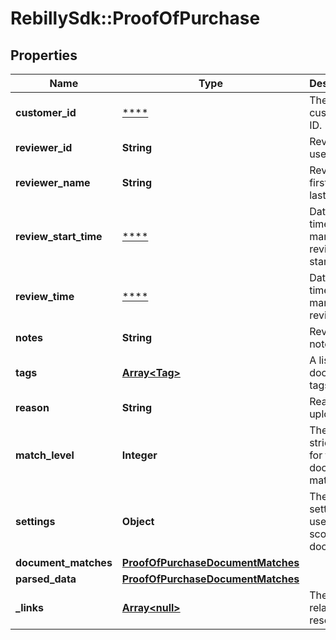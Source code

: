 # RebillySdk::ProofOfPurchase

## Properties
Name | Type | Description | Notes
------------ | ------------- | ------------- | -------------
**customer_id** | [****](.md) | The customer ID. | [optional] 
**reviewer_id** | **String** | Reviewer&#x27;s user ID. | [optional] 
**reviewer_name** | **String** | Reviewer&#x27;s first and last name. | [optional] 
**review_start_time** | [****](.md) | Date and time that manual review starts. | [optional] 
**review_time** | [****](.md) | Date and time of manual review. | [optional] 
**notes** | **String** | Reviewer notes. | [optional] 
**tags** | [**Array&lt;Tag&gt;**](Tag.md) | A list of kyc document tags. | [optional] 
**reason** | **String** | Reason for uploading. | [optional] 
**match_level** | **Integer** | The level of strictness for the document matches. | [optional] 
**settings** | **Object** | The settings used to score the document. | [optional] 
**document_matches** | [**ProofOfPurchaseDocumentMatches**](ProofOfPurchaseDocumentMatches.md) |  | [optional] 
**parsed_data** | [**ProofOfPurchaseDocumentMatches**](ProofOfPurchaseDocumentMatches.md) |  | [optional] 
**_links** | [**Array&lt;null&gt;**](.md) | The links related to resource. | [optional] 

